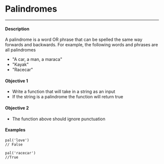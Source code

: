 #  Palindromes
---

#### Description

A palindrome is a word OR phrase that can be spelled the same way forwards and backwards.  For example, the following words and phrases are all palindromes

* "A car, a man, a maraca"
* "Kayak"
* "Racecar"

#### Objective 1

* Write a function that will take in a string as an input
* If the string is a palindrome the function will return true

#### Objective 2 

* The function above should ignore punctuation

#### Examples

```
pal('love') 
// False

pal('racecar')
//True
```
